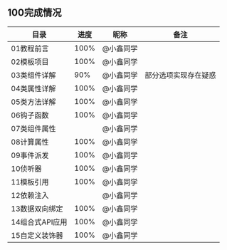 ## 100完成情况
| 目录            | 进度 | 昵称      | 备注                 |
| --------------- | ---- | --------- | -------------------- |
| 01教程前言      | 100% | @小鑫同学 |                      |
| 02模板项目      | 100% | @小鑫同学 |                      |
| 03类组件详解    | 90%  | @小鑫同学 | 部分选项实现存在疑惑 |
| 04类属性详解    | 100% | @小鑫同学 |                      |
| 05类方法详解    | 100% | @小鑫同学 |                      |
| 06钩子函数      | 100% | @小鑫同学 |                      |
| 07类组件属性    |      | @小鑫同学 |                      |
| 08计算属性      | 100% | @小鑫同学 |                      |
| 09事件派发      | 100% | @小鑫同学 |                      |
| 10侦听器        | 100% | @小鑫同学 |                      |
| 11模板引用      | 100% | @小鑫同学 |                      |
| 12依赖注入      |      | @小鑫同学 |                      |
| 13数据双向绑定  | 100% | @小鑫同学 |                      |
| 14组合式API应用 | 100% | @小鑫同学 |                      |
| 15自定义装饰器  | 100% | @小鑫同学 |                      |

